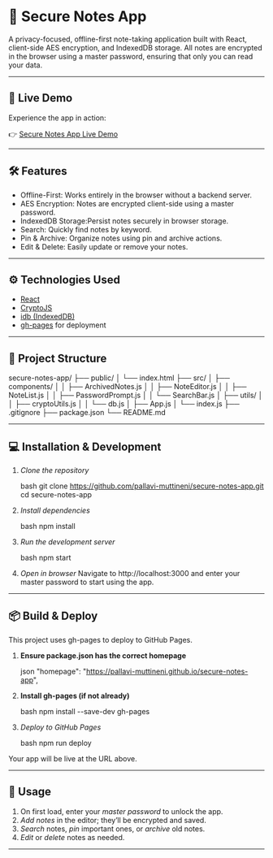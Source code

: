 # 🔐 Secure Notes App

A privacy-focused, offline-first note-taking application built with React, client-side AES encryption, and IndexedDB storage. All notes are encrypted in the browser using a master password, ensuring that only you can read your data.

---

## 🚀 Live Demo

Experience the app in action:

👉 [Secure Notes App Live Demo](http://pallavi-muttineni.github.io/secure-notes-app) 

---

## 🛠 Features

* Offline-First: Works entirely in the browser without a backend server.
* AES Encryption: Notes are encrypted client-side using a master password.
* IndexedDB Storage:Persist notes securely in browser storage.
* Search: Quickly find notes by keyword.
* Pin & Archive: Organize notes using pin and archive actions.
* Edit & Delete: Easily update or remove your notes.

---

## ⚙ Technologies Used

* [React](https://reactjs.org/)
* [CryptoJS](https://www.npmjs.com/package/crypto-js)
* [idb (IndexedDB)](https://www.npmjs.com/package/idb)
* [gh-pages](https://www.npmjs.com/package/gh-pages) for deployment

---

## 📁 Project Structure


secure-notes-app/
├── public/
│   └── index.html
├── src/
│   ├── components/
│   │   ├── ArchivedNotes.js
│   │   ├── NoteEditor.js
│   │   ├── NoteList.js
│   │   ├── PasswordPrompt.js
│   │   └── SearchBar.js
│   ├── utils/
│   │   ├── cryptoUtils.js
│   │   └── db.js
│   ├── App.js
│   └── index.js
├── .gitignore
├── package.json
└── README.md


---

## 💻 Installation & Development

1. *Clone the repository*

   bash
   git clone https://github.com/pallavi-muttineni/secure-notes-app.git
   cd secure-notes-app
   

2. *Install dependencies*

   bash
   npm install
   

3. *Run the development server*

   bash
   npm start
   

4. *Open in browser*
   Navigate to http://localhost:3000 and enter your master password to start using the app.

---

## 📦 Build & Deploy

This project uses gh-pages to deploy to GitHub Pages.

1. **Ensure package.json has the correct homepage**

   json
   "homepage": "https://pallavi-muttineni.github.io/secure-notes-app",
   

2. **Install gh-pages (if not already)**

   bash
   npm install --save-dev gh-pages
   

3. *Deploy to GitHub Pages*

   bash
   npm run deploy
   

Your app will be live at the URL above.

---

## 🔐 Usage

1. On first load, enter your *master password* to unlock the app.
2. *Add notes* in the editor; they’ll be encrypted and saved.
3. *Search* notes, *pin* important ones, or *archive* old notes.
4. *Edit* or *delete* notes as needed.

---

